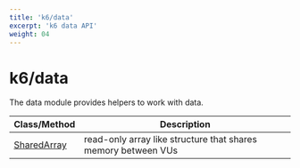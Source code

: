 ```yaml
---
title: 'k6/data'
excerpt: 'k6 data API'
weight: 04
---
```


# k6/data

The data module provides helpers to work with data.

| Class/Method                                                                               | Description                                                   |
| ------------------------------------------------------------------------------------------ | ------------------------------------------------------------- |
| [SharedArray](https://grafana.com/docs/k6/<K6_VERSION>/javascript-api/k6-data/sharedarray) | read-only array like structure that shares memory between VUs |
